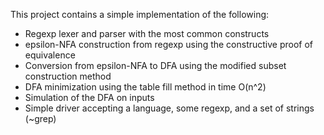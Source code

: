 This project contains a simple implementation of the following:

* Regexp lexer and parser with the most common constructs
* epsilon-NFA construction from regexp using the constructive proof of equivalence
* Conversion from epsilon-NFA to DFA using the modified subset construction method
* DFA minimization using the table fill method in time O(n^2)
* Simulation of the DFA on inputs
* Simple driver accepting a language, some regexp, and a set of strings (~grep)
